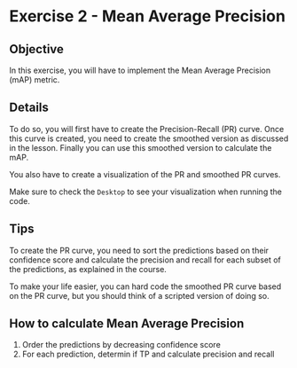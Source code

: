 # Exercise 2 - Mean Average Precision

## Objective

In this exercise, you will have to implement the Mean Average Precision (mAP) metric.

## Details

To do so, you will first have to create the Precision-Recall (PR) curve. Once this curve is created, you 
need to create the smoothed version as discussed in the lesson. Finally you can use this smoothed
version to calculate the mAP.

You also have to create a visualization of the PR and smoothed PR curves.

Make sure to check the `Desktop` to see your visualization when running the code.

## Tips

To create the PR curve, you need to sort the predictions based on their confidence score and calculate the precision and recall for each subset of the predictions, as explained in the course.

To make your life easier, you can hard code the smoothed PR curve based on the PR curve, but 
you should think of a scripted version of doing so.

## How to calculate Mean Average Precision
1) Order the predictions by decreasing confidence score
2) For each prediction, determin if TP and calculate precision and recall